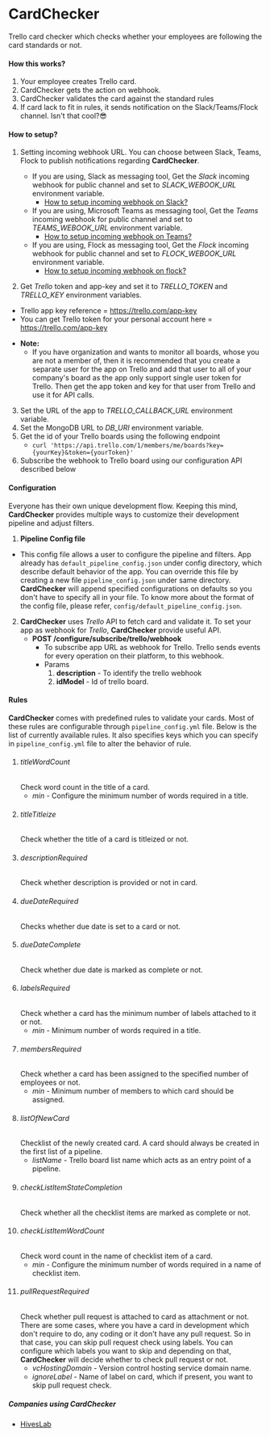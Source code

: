 # CardChecker
Trello card checker which checks whether your employees are following the card standards or not.

#### How this works?
1. Your employee creates Trello card.
2. CardChecker gets the action on webhook.
3. CardChecker validates the card against the standard rules
4. If card lack to fit in rules, it sends notification on the Slack/Teams/Flock channel. Isn't that cool?😎

#### How to setup?
1. Setting incoming webhook URL. You can choose between Slack, Teams, Flock to publish notifications regarding **CardChecker**.

    - If you are using, Slack as messaging tool, Get the *Slack* incoming webhook for public channel and set to *SLACK_WEBOOK_URL* environment variable.
        - [How to setup incoming webhook on Slack?](https://api.slack.com/incoming-webhooks)
    - If you are using, Microsoft Teams as messaging tool, Get the *Teams* incoming webhook for public channel and set to *TEAMS_WEBOOK_URL* environment variable.
        - [How to setup incoming webhook on Teams?](https://docs.microsoft.com/en-us/microsoftteams/platform/concepts/connectors/connectors-using#setting-up-a-custom-incoming-webhook)
    - If you are using, Flock as messaging tool, Get the *Flock* incoming webhook for public channel and set to *FLOCK_WEBOOK_URL* environment variable.
        - [How to setup incoming webhook on flock?](https://docs.flock.com/display/flockos/Create+An+Incoming+Webhook)
2. Get *Trello* token and app-key and set it to *TRELLO_TOKEN* and *TRELLO_KEY* environment variables.
  - Trello app key reference = https://trello.com/app-key
  - You can get Trello token for your personal account here = https://trello.com/app-key
  * **Note:**
    *  If you have organization and wants to monitor all boards, whose you are not a member of, then it is recommended that you create a separate user for the app on Trello and add that user to all of your company's board as the app only support single user token for Trello. Then get the app token and key for that user from Trello and use it for API calls.
3. Set the URL of the app to *TRELLO_CALLBACK_URL* environment variable.
4. Set the MongoDB URL to *DB_URI* environment variable.
5. Get the id of your Trello boards using the following endpoint
    - `curl 'https://api.trello.com/1/members/me/boards?key={yourKey}&token={yourToken}'`
6. Subscribe the webhook to Trello board using our configuration API described below

#### Configuration
Everyone has their own unique development flow. Keeping this mind, **CardChecker** provides multiple ways to customize their development pipeline and adjust filters.

1. **Pipeline Config file**
  - This config file allows a user to configure the pipeline and filters. App already has `default_pipeline_config.json` under config directory, which describe default behavior of the app. You can override this file by creating a new file `pipeline_config.json` under same directory. **CardChecker** will append specified configurations on defaults so you don't have to specify all in your file. To know more about the format of the config file, please refer, `config/default_pipeline_config.json`.

2. **CardChecker** uses *Trello* API to fetch card and validate it. To set your app as webhook for *Trello*, **CardChecker** provide useful API.
    -   **POST /configure/subscribe/trello/webhook**
        - To subscribe app URL as webhook for Trello. Trello sends events for every operation on their platform, to this webhook.
        - Params
            1. **description** - To identify the trello webhook
            2. **idModel** - Id of trello board.

#### Rules
**CardChecker** comes with predefined rules to validate your cards. Most of these rules are configurable through `pipeline_config.yml` file. Below is the list of currently available rules. It also specifies keys which you can specify in `pipeline_config.yml` file to alter the behavior of rule.
1. ###### titleWordCount
    Check word count in the title of a card.
    - *min* - Configure the minimum number of words required in a title.
2. ###### titleTitleize
    Check whether the title of a card is titleized or not.
3. ###### descriptionRequired
    Check whether description is provided or not in card.
4. ###### dueDateRequired
    Checks whether due date is set to a card or not.
5. ###### dueDateComplete
    Check whether due date is marked as complete or not.
6. ###### labelsRequired
    Check whether a card has the minimum number of labels attached to it or not.
    - *min* - Minimum number of words required in a title.
7. ###### membersRequired
    Check whether a card has been assigned to the specified number of employees or not.
    - *min* - Minimum number of members to which card should be assigned.
8. ###### listOfNewCard
    Checklist of the newly created card. A card should always be created in the first list of a pipeline.
    - *listName* - Trello board list name which acts as an entry point of a pipeline.
9. ###### checkListItemStateCompletion
    Check whether all the checklist items are marked as complete or not.
10. ###### checkListItemWordCount
    Check word count in the name of checklist item of a card.
    - *min* - Configure the minimum number of words required in a name of checklist item.
11. ###### pullRequestRequired
    Check whether pull request is attached to card as attachment or not. There are some cases, where you have a card in development which don't require to do, any coding or it don't have any pull request. So in that case, you can skip pull request check using labels. You can configure which labels you want to skip and depending on that, **CardChecker** will decide whether to check pull request or not.
    - *vcHostingDomain* - Version control hosting service domain name.
    - *ignoreLabel* - Name of label on card, which if present, you want to skip pull request check.
##### Companies using **CardChecker**
- [HivesLab](https://www.hiveslab.com/)
